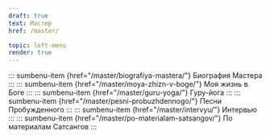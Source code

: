 ```yaml
---
draft: true
text: Мастер
href: /master/

topic: left-menu
render: true
---
```

::: sumbenu-item {href="/master/biografiya-mastera/"}
Биография Мастера
:::
::: sumbenu-item {href="/master/moya-zhizn-v-boge/"}
Моя жизнь в Боге
:::
::: sumbenu-item {href="/master/guru-yoga/"}
Гуру-йога
:::
::: sumbenu-item {href="/master/pesni-probuzhdennogo/"}
Песни Пробужденного
:::
::: sumbenu-item {href="/master/intervyu/"}
Интервью
:::
::: sumbenu-item {href="/master/po-materialam-satsangov/"}
По материалам Сатсангов
:::
